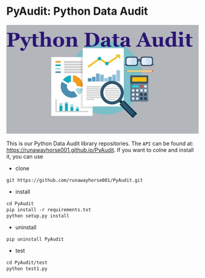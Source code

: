 # PyAudit: Python Data Audit 

![PyAudit](doc/images/logo.png)

This is our Python Data Audit library repositories.
The ``API`` can be found at: https://runawayhorse001.github.io/PyAudit. 
If you want to colne and install it, you can use 

- clone

```{bash}
git https://github.com/runawayhorse001/PyAudit.git
```
- install 

```{bash}
cd PyAudit
pip install -r requirements.txt 
python setup.py install
```
- uninstall 

```{bash}
pip uninstall PyAudit
```

- test 

```{bash}
cd PyAudit/test
python test1.py
```


